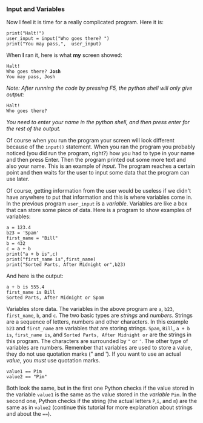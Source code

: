 ### Input and Variables

Now I feel it is time for a really complicated program. Here it is:

``` {.python}
print("Halt!")
user_input = input("Who goes there? ")
print("You may pass,",  user_input)
```

When **I** ran it, here is what **my** screen showed:

`Halt!`\
`Who goes there? `**`Josh`**\
`You may pass, Josh`

*Note: After running the code by pressing F5, the python shell will only
give output:*

`Halt!`\
`Who goes there?`

*You need to enter your name in the python shell, and then press enter
for the rest of the output.*

Of course when you run the program your screen will look different
because of the `input()` statement. When you ran the program you
probably noticed (you did run the program, right?) how you had to type
in your name and then press Enter. Then the program printed out some
more text and also your name. This is an example of *input*. The program
reaches a certain point and then waits for the user to input some data
that the program can use later.

Of course, getting information from the user would be useless if we
didn\'t have anywhere to put that information and this is where
variables come in. In the previous program `user_input` is a *variable*.
Variables are like a box that can store some piece of data. Here is a
program to show examples of variables:

``` {.python}
a = 123.4
b23 = 'Spam'
first_name = "Bill"
b = 432
c = a + b
print("a + b is",c)
print("first_name is",first_name)
print("Sorted Parts, After Midnight or",b23)
```

And here is the output:

`a + b is 555.4`\
`first_name is Bill`\
`Sorted Parts, After Midnight or Spam`

Variables store data. The variables in the above program are `a`, `b23`,
`first_name`, `b`, and `c`. The two basic types are *strings* and
*numbers*. Strings are a sequence of letters, numbers and other
characters. In this example `b23` and `first_name` are variables that
are storing strings. `Spam`, `Bill`, `a + b is`, `first_name is`, and
`Sorted Parts, After Midnight or` are the strings in this program. The
characters are surrounded by `"` or `'`. The other type of variables are
numbers. Remember that variables are used to store a value, they do not
use quotation marks (\" and \'). If you want to use an actual *value*,
you *must* use quotation marks.

``` {.python}
value1 == Pim
value2 == "Pim"
```

Both look the same, but in the first one Python checks if the value
stored in the variable `value1` is the same as the value stored in the
*variable* `Pim`. In the second one, Python checks if the string (the
actual letters `P`,`i`, and `m`) are the same as in `value2` (continue
this tutorial for more explanation about strings and about the `==`).

